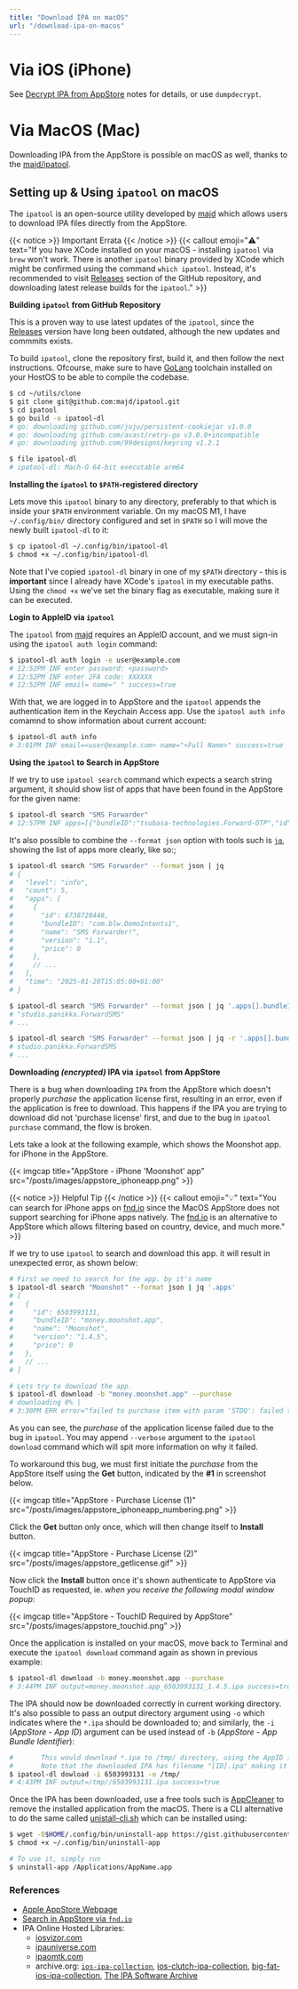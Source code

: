 ```yaml
---
title: "Download IPA on macOS"
url: "/download-ipa-on-macos"
---
```


# Via iOS (iPhone)

See [Decrypt IPA from AppStore](/decrypt-ipa-from-appstore) notes for details, or use `dumpdecrypt`.

# Via MacOS (Mac)

Downloading IPA from the AppStore is possible on macOS as well, thanks to the [majd/ipatool](https://github.com/majd/ipatool).

## Setting up & Using `ipatool` on macOS

The `ipatool` is an open-source utility developed by [majd](https://github.com/majd) which allows users to download IPA files directly from the AppStore.

{{< notice >}}
Important Errata
{{< /notice >}}
{{< callout emoji="⚠️" text="If you have XCode installed on your macOS - installing `ipatool` via `brew` won't work. There is another `ipatool` binary provided by XCode which might be confirmed using the command `which ipatool`. Instead, it's recommended to visit [Releases](https://github.com/majd/ipatool/releases) section of the GitHub repository, and downloading latest release builds for the `ipatool`." >}}

**Building `ipatool` from GitHub Repository**

This is a proven way to use latest updates of the `ipatool`, since the [Releases](https://github.com/majd/ipatool/releases) version have long been outdated, although the new updates and commmits exists.

To build `ipatool`, clone the repository first, build it, and then follow the next instructions. Ofcourse, make sure to have [GoLang](https://go.dev/doc/install) toolchain installed on your HostOS to be able to compile the codebase.

```sh
$ cd ~/utils/clone
$ git clone git@github.com:majd/ipatool.git
$ cd ipatool
$ go build -o ipatool-dl
# go: downloading github.com/juju/persistent-cookiejar v1.0.0
# go: downloading github.com/avast/retry-go v3.0.0+incompatible
# go: downloading github.com/99designs/keyring v1.2.1

$ file ipatool-dl
# ipatool-dl: Mach-O 64-bit executable arm64
```

**Installing the `ipatool` to `$PATH`-registered directory**

Lets move this `ipatool` binary to any directory, preferably to that which is inside your `$PATH` environment variable. On my macOS M1, I have `~/.config/bin/` directory configured and set in `$PATH` so I will move the newly built `ipatool-dl` to it:

```sh
$ cp ipatool-dl ~/.config/bin/ipatool-dl
$ chmod +x ~/.config/bin/ipatool-dl
```

Note that I've copied `ipatool-dl` binary in one of my `$PATH` directory - this is **important** since I already have XCode's `ipatool` in my executable paths. Using the `chmod +x` we've set the binary flag as executable, making sure it can be executed.

**Login to AppleID via `ipatool`**

The `ipatool` from [majd](https://github.com/majd) requires an AppleID account, and we must sign-in using the `ipatool auth login` command:

```sh
$ ipatool-dl auth login -e user@example.com
# 12:52PM INF enter password: <password>
# 12:52PM INF enter 2FA code: XXXXXX
# 12:52PM INF email= name=" " success=true
```

With that, we are logged in to AppStore and the `ipatool` appends the authentication item in the Keychain Access app. Use the `ipatool auth info` comamnd to show information about current account:

```sh
$ ipatool-dl auth info
# 3:01PM INF email=<user@example.com> name="<Full Name>" success=true
```

**Using the `ipatool` to Search in AppStore**

If we try to use `ipatool search` command which expects a search string argument, it should show list of apps that have been found in the AppStore for the given name:

```sh
$ ipatool-dl search "SMS Forwarder"
# 12:57PM INF apps=[{"bundleID":"tsubasa-technologies.Forward-OTP","id":6693285061,"name":"SMS Forwarder: Forward SMS","price":0,"version":"1.8.4"}] ... count=1
```

It's also possible to combine the `--format json` option with tools such is [`jq`](), showing the list of apps more clearly, like so:;

```sh
$ ipatool-dl search "SMS Forwarder" --format json | jq                      # format output to JSON and pipe to 'jq'
# {
#   "level": "info",
#   "count": 5,
#   "apps": [
#     {
#       "id": 6738728448,
#       "bundleID": "com.blw.DemoIntents1",
#       "name": "SMS Forwarder!",
#       "version": "1.1",
#       "price": 0
#     },
#     // ...
#   ],
#   "time": "2025-01-20T15:05:00+01:00"
# }

$ ipatool-dl search "SMS Forwarder" --format json | jq '.apps[].bundleID'       # output only bundleID from the array
# "studio.panikka.ForwardSMS"
# ...

$ ipatool-dl search "SMS Forwarder" --format json | jq -r '.apps[].bundleID'    # using '-r' to output without quotes
# studio.panikka.ForwardSMS
# ...
```

**Downloading *(encrypted)* IPA via `ipatool` from AppStore**

There is a bug when downloading `IPA` from the AppStore which doesn't properly *purchase* the application license first, resulting in an error, even if the application is free to download. This happens if the IPA you are trying to download did not 'purchase license' first, and due to the bug in `ipatool purchase` command, the flow is broken.

Lets take a look at the following example, which shows the Moonshot app. for iPhone in the AppStore.

{{< imgcap title="AppStore - iPhone 'Moonshot' app" src="/posts/images/appstore_iphoneapp.png" >}}

{{< notice >}}
Helpful Tip
{{< /notice >}}
{{< callout emoji="💡" text="You can search for iPhone apps on [fnd.io](https://www.fnd.io/#/us/charts/iphone/top-free/all) since the MacOS AppStore does not support searching for iPhone apps natively. The [fnd.io](https://www.fnd.io/) is an alternative to AppStore which allows filtering based on country, device, and much more." >}}

If we try to use `ipatool` to search and download this app. it will result in unexpected error, as shown below:

```sh
# First we need to search for the app. by it's name
$ ipatool-dl search "Moonshot" --format json | jq '.apps'
# [
#   {
#     "id": 6503993131,
#     "bundleID": "money.moonshot.app",
#     "name": "Moonshot",
#     "version": "1.4.5",
#     "price": 0
#   },
#   // ...
# ]

# Lets try to download the app.
$ ipatool-dl download -b "money.moonshot.app" --purchase
# downloading 0% |                                                    | ( 0/ 1 B) 
# 3:30PM ERR error="failed to purchase item with param 'STDQ': failed to purchase app" success=false
```

As you can see, the *purchase* of the application license failed due to the bug in `ipatool`. You may append `--verbose` argument to the `ipatool download` command which will spit more information on why it failed.

To workaround this bug, we must first initiate the *purchase* from the AppStore itself using the **Get** button, indicated by the **#1** in screenshot below.

{{< imgcap title="AppStore - Purchase License (1)" src="/posts/images/appstore_iphoneapp_numbering.png" >}}

Click the **Get** button only once, which will then change itself to **Install** button. 

{{< imgcap title="AppStore - Purchase License (2)" src="/posts/images/appstore_getlicense.gif" >}}

Now click the **Install** button once it's shown authenticate to AppStore via TouchID as requested, ie. *when you receive the following modal window popup*:

{{< imgcap title="AppStore - TouchID Required by AppStore" src="/posts/images/appstore_touchid.png" >}}

Once the application is installed on your macOS, move back to Terminal and execute the `ipatool download` command again as shown in previous example:

```sh
$ ipatool-dl download -b money.moonshot.app --purchase
# 3:44PM INF output=money.moonshot.app_6503993131_1.4.5.ipa success=true
```

The IPA should now be downloaded correctly in current working directory. It's also possible to pass an output directory argument using `-o` which indicates where the `*.ipa` should be downloaded to; and similarly, the `-i` (*AppStore - App ID*) argument can be used instead of `-b` (*AppStore - App Bundle Identifier*):

```sh
#       This would download *.ipa to /tmp/ directory, using the AppID instead of BundleID
#       Note that the downloaded IPA has filename "[ID].ipa" making it harder to identify.
$ ipatool-dl dowload -i 6503993131 -o /tmp/
# 4:43PM INF output=/tmp//6503993131.ipa success=true
```

Once the IPA has been downloaded, use a free tools such is [AppCleaner](https://freemacsoft.net/appcleaner/) to remove the installed application from the macOS. There is a CLI alternative to do the same called [unistall-cli.sh](https://gist.githubusercontent.com/duraki/9dd16becf7676b352ca68eb84dcedfaa/raw/bbd54927adf5f00ee0c6feec7816520dec75b193/uninstall-app.sh) which can be installed using:

```sh
$ wget -O$HOME/.config/bin/uninstall-app https://gist.githubusercontent.com/duraki/9dd16becf7676b352ca68eb84dcedfaa/raw/bbd54927adf5f00ee0c6feec7816520dec75b193/uninstall-app.sh
$ chmod +x ~/.config/bin/uninstall-app

# To use it, simply run
$ uninstall-app /Applications/AppName.app
```

### References

* [Apple AppStore Webpage](https://www.apple.com/app-store/)
* [Search in AppStore via `fnd.io`](https://www.fnd.io)
* IPA Online Hosted Libraries:
  * [iosvizor.com](https://iosvizor.com)
  * [ipauniverse.com](https://www.ipauniverse.com)
  * [ipaomtk.com](https://ipaomtk.com/)
  * archive.org: [`ios-ipa-collection`](https://archive.org/download/ios-ipa-collection), [ios-clutch-ipa-collection](https://archive.org/download/com.apple.mobilegarageband-ios5.1-clutch-2.0.4), [big-fat-ios-ipa-collection](https://archive.org/download/big-fat-ios-ipa-collection), [The IPA Software Archive](https://archive.org/details/ipaarchive)